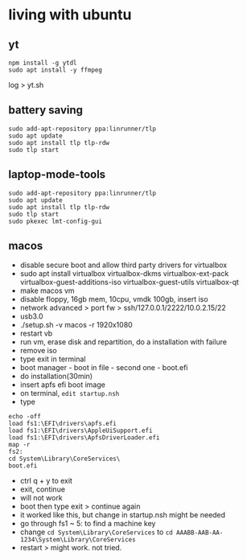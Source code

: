 # living with ubuntu

## yt

```
npm install -g ytdl
sudo apt install -y ffmpeg
```
log > yt.sh

## battery saving
```
sudo add-apt-repository ppa:linrunner/tlp
sudo apt update
sudo apt install tlp tlp-rdw
sudo tlp start
```

## laptop-mode-tools
```
sudo add-apt-repository ppa:linrunner/tlp
sudo apt update
sudo apt install tlp tlp-rdw
sudo tlp start
sudo pkexec lmt-config-gui
```

## macos
- disable secure boot and allow third party drivers for virtualbox
- sudo apt install virtualbox virtualbox-dkms virtualbox-ext-pack virtualbox-guest-additions-iso virtualbox-guest-utils virtualbox-qt
- make macos vm
- disable floppy, 16gb mem, 10cpu, vmdk 100gb, insert iso
- network advanced > port fw > ssh/127.0.0.1/2222/10.0.2.15/22
- usb3.0
- ./setup.sh -v macos -r 1920x1080
- restart vb
- run vm, erase disk and repartition, do a installation with failure
- remove iso
- type exit in terminal
- boot manager - boot in file - second one - boot.efi
- do installation(30min)
- insert apfs efi boot image
- on terminal, `edit startup.nsh`
- type
```
echo -off
load fs1:\EFI\drivers\apfs.efi
load fs1:\EFI\drivers\AppleUiSupport.efi
load fs1:\EFI\drivers\ApfsDriverLoader.efi
map -r
fs2:
cd System\Library\CoreServices\
boot.efi
```
- ctrl q + y to exit
- exit, continue
- will not work
- boot then type exit > continue again
- it worked like this, but change in startup.nsh might be needed
- go through fs1 ~ 5: to find a machine key
- change `cd System\Library\CoreServices` to `cd AAABB-AAB-AA-1234\System\Library\CoreServices`
- restart > might work. not tried.

